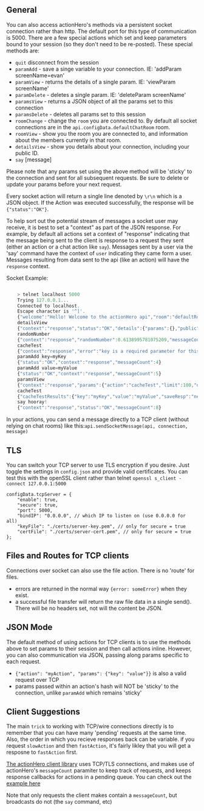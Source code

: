 ## General

You can also access actionHero's methods via a persistent socket connection rather than http.  The default port for this type of communication is 5000.  There are a few special actions which set and keep parameters bound to your session (so they don't need to be re-posted).  These special methods are:

* `quit` disconnect from the session
* `paramAdd` - save a singe variable to your connection.  IE: 'addParam screenName=evan'
* `paramView` - returns the details of a single param. IE: 'viewParam screenName'
* `paramDelete` - deletes a single param.  IE: 'deleteParam screenName'
* `paramsView` - returns a JSON object of all the params set to this connection
* `paramsDelete` - deletes all params set to this session
* `roomChange` - change the `room` you are connected to.  By default all socket connections are in the `api.configData.defaultChatRoom` room.   
* `roomView` - show you the room you are connected to, and information about the members currently in that room.
* `detailsView` - show you details about your connection, including your public ID.
* `say` [message]

Please note that any params set using the above method will be 'sticky' to the connection and sent for all subsequent requests.  Be sure to delete or update your params before your next request.

Every socket action will return a single line denoted by `\r\n` which is a JSON object.  If the Action was executed successfully, the response will be `{"status":"OK"}`.

To help sort out the potential stream of messages a socket user may receive, it is best to set a "context" as part of the JSON response.  For example, by default all actions set a context of "response" indicating that the message being sent to the client is response to a request they sent (either an action or a chat action like `say`).  Messages sent by a user via the 'say' command have the context of `user` indicating they came form a user.  Messages resulting from data sent to the api (like an action) will have the `response` context.

Socket Example:

```javascript

	> telnet localhost 5000
	Trying 127.0.0.1...
	Connected to localhost.
	Escape character is '^]'.
	{"welcome":"Hello! Welcome to the actionHero api","room":"defaultRoom","context":"api","messageCount":0}
	detailsView
	{"context":"response","status":"OK","details":{"params":{},"public":{"id":"86b43f5a32e6addb08d7cacd8773325e","connectedAt":1346909099674}},"messageCount":1}
	randomNumber
	{"context":"response","randomNumber":0.6138995781075209,"messageCount":2}
	cacheTest
	{"context":"response","error":"key is a required parameter for this action","messageCount":3}
	paramAdd key=myKey
	{"status":"OK","context":"response","messageCount":4}
	paramAdd value=myValue
	{"status":"OK","context":"response","messageCount":5}
	paramsView
	{"context":"response","params":{"action":"cacheTest","limit":100,"offset":0,"key":"myKey","value":"myValue"},"messageCount":6}
	cacheTest
	{"cacheTestResults":{"key":"myKey","value":"myValue","saveResp":"new record","loadResp":"myValue","deleteResp":true},"messageCount":7}
	say hooray!
	{"context":"response","status":"OK","messageCount":8}
```
	
In your actions, you can send a message directly to a TCP client (without relying on chat rooms) like this:`api.sendSocketMessage(api, connection, message)`

## TLS

You can switch your TCP server to use TLS encryption if you desire.  Just toggle the settings in `config.json` and provide valid certificates.  You can test this with the openSSL client rather than telnet `openssl s_client -connect 127.0.0.1:5000`

	configData.tcpServer = {
		"enable": true,
		"secure": true,
		"port": 5000,
		"bindIP": "0.0.0.0", // which IP to listen on (use 0.0.0.0 for all)
		"keyFile": "./certs/server-key.pem", // only for secure = true
		"certFile": "./certs/server-cert.pem", // only for secure = true
	};

## Files and Routes for TCP clients

Connections over socket can also use the file action.  There is no 'route' for files.

* errors are returned in the normal way `{error: someError}` when they exist.
* a successful file transfer will return the raw file data in a single send().  There will be no headers set, not will the content be JSON.

## JSON Mode 

The default method of using actions for TCP clients is to use the methods above to set params to their session and then call actions inline.  However, you can also communication via JSON, passing along params specific to each request.

- `{"action": "myAction", "params": {"key": "value"}}` is also a valid request over TCP
- params passed within an action's hash will NOT be 'sticky' to the connection, unlike `paramAdd` which remains 'sticky'

## Client Suggestions
The main `trick` to working with TCP/wire connections directly is to remember that you can have many 'pending' requests at the same time.  Also, the order in which you recieve responses back can be variable.  if you request `slowAction` and then `fastAction`, it's fairly likley that you will get a resposne to `fastAction` first.

[The actionHero client library](https://github.com/evantahler/actionhero_client) uses TCP/TLS connections, and makes use of actionHero's `messageCount` paramiter to keep track of requests, and keeps response callbacks for actions in a pending queue.  You can check out the [example here](https://github.com/evantahler/actionhero_client/blob/master/actionhero_client.js)

Note that only requests the client makes contain a `messageCount`, but broadcasts do not (the `say` command, etc)

